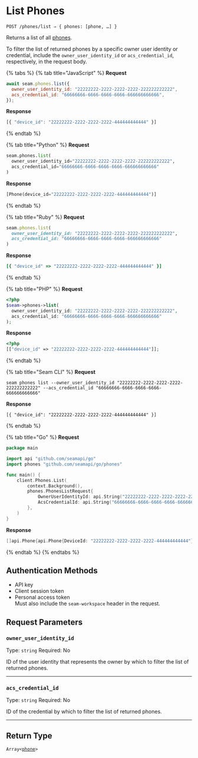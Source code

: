 # List Phones

```
POST /phones/list ⇒ { phones: [phone, …] }
```

Returns a list of all [phones](./).

To filter the list of returned phones by a specific owner user identity or credential, include the `owner_user_identity_id` or `acs_credential_id`, respectively, in the request body.

{% tabs %}
{% tab title="JavaScript" %}
**Request**

```javascript
await seam.phones.list({
  owner_user_identity_id: "22222222-2222-2222-2222-222222222222",
  acs_credential_id: "66666666-6666-6666-6666-666666666666",
});
```

**Response**

```javascript
[{ "device_id": "22222222-2222-2222-2222-444444444444" }]
```
{% endtab %}

{% tab title="Python" %}
**Request**

```python
seam.phones.list(
  owner_user_identity_id="22222222-2222-2222-2222-222222222222",
  acs_credential_id="66666666-6666-6666-6666-666666666666"
)
```

**Response**

```python
[Phone(device_id="22222222-2222-2222-2222-444444444444")]
```
{% endtab %}

{% tab title="Ruby" %}
**Request**

```ruby
seam.phones.list(
  owner_user_identity_id: "22222222-2222-2222-2222-222222222222",
  acs_credential_id: "66666666-6666-6666-6666-666666666666"
)
```

**Response**

```ruby
[{ "device_id" => "22222222-2222-2222-2222-444444444444" }]
```
{% endtab %}

{% tab title="PHP" %}
**Request**

```php
<?php
$seam->phones->list(
  owner_user_identity_id: "22222222-2222-2222-2222-222222222222",
  acs_credential_id: "66666666-6666-6666-6666-666666666666"
);
```

**Response**

```php
<?php
[["device_id" => "22222222-2222-2222-2222-444444444444"]];
```
{% endtab %}

{% tab title="Seam CLI" %}
**Request**

```seam_cli
seam phones list --owner_user_identity_id "22222222-2222-2222-2222-222222222222" --acs_credential_id "66666666-6666-6666-6666-666666666666"
```

**Response**

```seam_cli
[{ "device_id": "22222222-2222-2222-2222-444444444444" }]
```
{% endtab %}

{% tab title="Go" %}
**Request**

```go
package main

import api "github.com/seamapi/go"
import phones "github.com/seamapi/go/phones"

func main() {
	client.Phones.List(
		context.Background(),
		phones.PhonesListRequest{
			OwnerUserIdentityId: api.String("22222222-2222-2222-2222-222222222222"),
			AcsCredentialId: api.String("66666666-6666-6666-6666-666666666666"),
		},
	)
}
```

**Response**

```go
[]api.Phone{api.Phone{DeviceId: "22222222-2222-2222-2222-444444444444"}}
```
{% endtab %}
{% endtabs %}

## Authentication Methods

* API key
* Client session token
* Personal access token\
  Must also include the `seam-workspace` header in the request.

## Request Parameters

### `owner_user_identity_id`

Type: `string` Required: No

ID of the user identity that represents the owner by which to filter the list of returned phones.

***

### `acs_credential_id`

Type: `string` Required: No

ID of the credential by which to filter the list of returned phones.

***

## Return Type

`Array<`[`phone`](./)`>`
